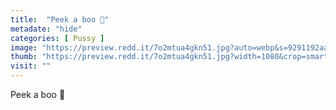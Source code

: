```yaml
---
title:  "Peek a boo 👻"
metadate: "hide"
categories: [ Pussy ]
image: "https://preview.redd.it/7o2mtua4gkn51.jpg?auto=webp&s=9291192aaf3afc31fb4c0fe9d387fc98ad45ff89"
thumb: "https://preview.redd.it/7o2mtua4gkn51.jpg?width=1080&crop=smart&auto=webp&s=6c86f829392ed629a45241e3c49813421363e1da"
visit: ""
---
```

Peek a boo 👻
